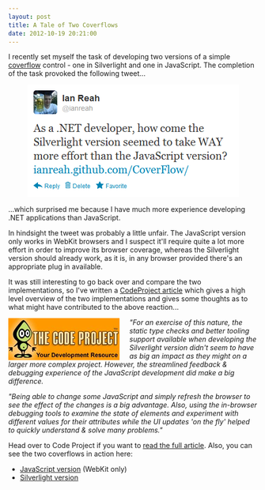 ```yaml
---
layout: post
title: A Tale of Two Coverflows
date: 2012-10-19 20:21:00
---
```

I recently set myself the task of developing two versions of a simple [coverflow](http://en.wikipedia.org/wiki/Cover_Flow) control - one in Silverlight and one in JavaScript. The completion of the task provoked the following tweet...

<p style="text-align: center"><a href="https://twitter.com/ianreah/status/237255156423610368"><img src="/images/post-2012-09-02-tweet.png" alt="As a .NET developer, how come the Silverlight version seemed to take WAY more effort than the JavaScript version?" /></a></p>

...which surprised me because I have much more experience developing .NET applications than JavaScript.

In hindsight the tweet was probably a little unfair. The JavaScript version only works in WebKit browsers and I suspect it'll require quite a lot more effort in order to improve its browser coverage, whereas the Silverlight version should already work, as it is, in any browser provided there's an appropriate plug in available.  

It was still interesting to go back over and compare the two implementations, so I've written a [CodeProject article](http://www.codeproject.com/Articles/479137/A-Tale-of-Two-CoverFlows) which gives a high level overview of the two implementations and gives some thoughts as to what might have contributed to the above reaction...

<p><a href="http://www.codeproject.com/Articles/479137/A-Tale-of-Two-CoverFlows"><img src="/images/CodeProject.jpg" alt="The Code Project Article" style="float: left; margin-right: 20px;"/></a></p>

*"For an exercise of this nature, the static type checks and better tooling support available when developing the Silverlight version didn't seem to have as big an impact as they might on a larger more complex project. However, the streamlined feedback & debugging experience of the JavaScript development did make a big difference.*

*"Being able to change some JavaScript and simply refresh the browser to see the effect of the changes is a big advantage. Also, using the in-browser debugging tools to examine the state of elements and experiment with different values for their attributes while the UI updates 'on the fly' helped to quickly understand & solve many problems."*

Head over to Code Project if you want to [read the full article](http://www.codeproject.com/Articles/479137/A-Tale-of-Two-CoverFlows). Also, you can see the two coverflows in action here:

- [JavaScript version](http://ianreah.com/CoverFlow/javascript.html) (WebKit only)
- [Silverlight version](http://ianreah.com/CoverFlow/silverlight.html)

